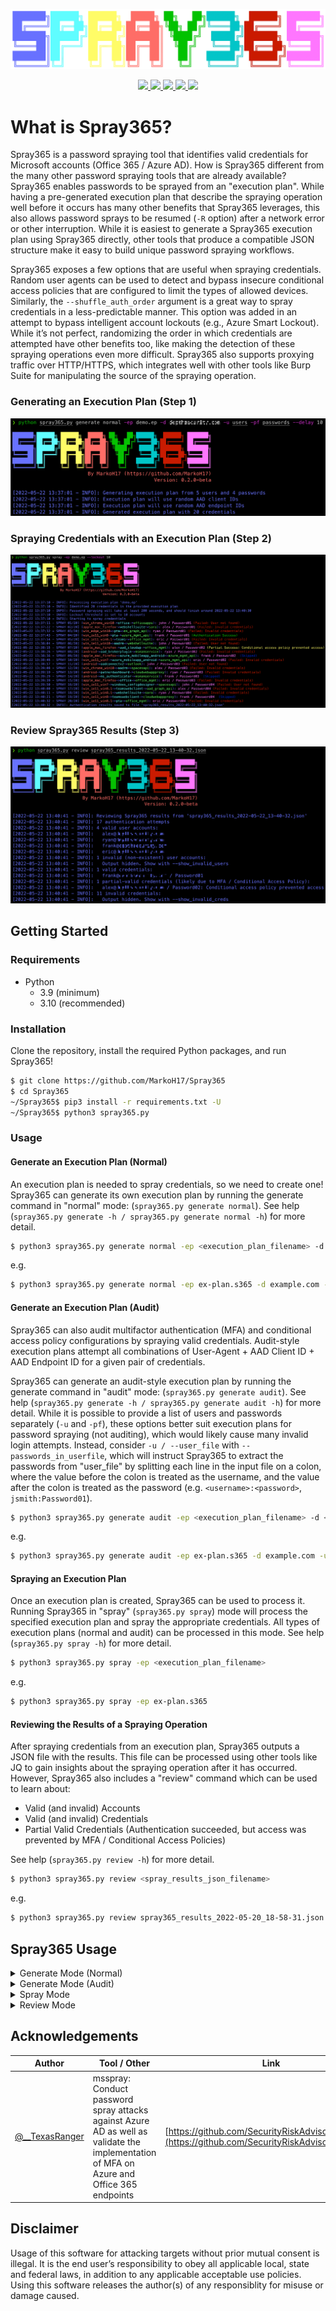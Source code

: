 ![Spray 365 Logo](screenshots/spray365_logo.png)

<p align="center">
  <a href="https://github.com/MarkoH17/Spray365/releases/latest">
    <img src="https://img.shields.io/github/v/tag/markoh17/spray365?label=latest&style=flat-square">
  </a>
  <a href="https://github.com/MarkoH17/Spray365/stargazers">
    <img src="https://img.shields.io/github/stars/MarkoH17/Spray365?&style=flat-square">
  </a>
  <a href="https://github.com/MarkoH17/Spray365/network/members">
    <img src="https://img.shields.io/github/forks/MarkoH17/Spray365?&style=flat-square">
  </a>
  <a href="https://github.com/MarkoH17/Spray365/blob/main/LICENSE">
    <img src="https://img.shields.io/github/license/MarkoH17/Spray365?&style=flat-square">
  </a>
  <a href="https://github.com/MarkoH17/Spray365/blob/main/spray365.py">
    <img src="https://img.shields.io/github/languages/top/markoh17/spray365?style=flat-square">
  </a>
  <br>
</p>

# What is Spray365?
Spray365 is a password spraying tool that identifies valid credentials for Microsoft accounts (Office 365 / Azure AD). How is Spray365 different from the many other password spraying tools that are already available? Spray365 enables passwords to be sprayed from an "execution plan". While having a pre-generated execution plan that describe the spraying operation well before it occurs has many other benefits that Spray365 leverages, this also allows password sprays to be resumed (`-R` option) after a network error or other interruption. While it is easiest to generate a Spray365 execution plan using Spray365 directly, other tools that produce a compatible JSON structure make it easy to build unique password spraying workflows. 

Spray365 exposes a few options that are useful when spraying credentials. Random user agents can be used to detect and bypass insecure conditional access policies that are configured to limit the types of allowed devices. Similarly, the `--shuffle_auth_order` argument is a great way to spray credentials in a less-predictable manner. This option was added in an attempt to bypass intelligent account lockouts (e.g., Azure Smart Lockout). While it’s not perfect, randomizing the order in which credentials are attempted have other benefits too, like making the detection of these spraying operations even more difficult. Spray365 also supports proxying traffic over HTTP/HTTPS, which integrates well with other tools like Burp Suite for manipulating the source of the spraying operation.

### Generating an Execution Plan (Step 1)
![Generating Execution Plan](screenshots/demo_generate.png)

### Spraying Credentials with an Execution Plan (Step 2)
![Spraying Execution Plan](screenshots/demo_spray.png)

### Review Spray365 Results (Step 3)
![Reviewing Password Spraying Results](screenshots/demo_review.png)

## Getting Started

### Requirements
 - Python
   - 3.9 (minimum)
   - 3.10 (recommended)

### Installation
Clone the repository, install the required Python packages, and run Spray365!
```bash
$ git clone https://github.com/MarkoH17/Spray365
$ cd Spray365
~/Spray365$ pip3 install -r requirements.txt -U
~/Spray365$ python3 spray365.py
```

### Usage
#### Generate an Execution Plan (Normal)
An execution plan is needed to spray credentials, so we need to create one! Spray365 can generate its own execution plan by running the generate command in "normal" mode: (`spray365.py generate normal`). See help (`spray365.py generate -h / spray365.py generate normal -h`) for more detail.
```bash
$ python3 spray365.py generate normal -ep <execution_plan_filename> -d <domain_name> -u <file_containing_usernames> -pf <file_containing_passwords>
```
e.g.
```bash
$ python3 spray365.py generate normal -ep ex-plan.s365 -d example.com -u usernames -pf passwords
```

#### Generate an Execution Plan (Audit)
Spray365 can also audit multifactor authentication (MFA) and conditional access policy configurations by spraying valid credentials. Audit-style execution plans attempt all combinations of User-Agent + AAD Client ID + AAD Endpoint ID for a given pair of credentials.

Spray365 can generate an audit-style execution plan by running the generate command in "audit" mode: (`spray365.py generate audit`). See help (`spray365.py generate -h / spray365.py generate audit -h`) for more detail. While it is possible to provide a list of users and passwords separately (`-u` and `-pf`), these options better suit execution plans for password spraying (not auditing), which would likely cause many invalid login attempts. Instead, consider `-u / --user_file` with `--passwords_in_userfile`, which will instruct Spray365 to extract the passwords from "user_file" by splitting each line in the input file on a colon, where the value before the colon is treated as the username, and the value after the colon is treated as the password (e.g. `<username>:<password>`, `jsmith:Password01`). 

```bash
$ python3 spray365.py generate audit -ep <execution_plan_filename> -d <domain_name> -u <file_containing_usernames_and_passwords> --passwords_in_userfile
```
e.g.
```bash
$ python3 spray365.py generate audit -ep ex-plan.s365 -d example.com -u usernames --passwords_in_userfile
```

#### Spraying an Execution Plan
Once an execution plan is created, Spray365 can be used to process it. Running Spray365 in "spray" (`spray365.py spray`) mode will process the specified execution plan and spray the appropriate credentials. All types of execution plans (normal and audit) can be processed in this mode. See help (`spray365.py spray -h`) for more detail.
```bash
$ python3 spray365.py spray -ep <execution_plan_filename>
```
e.g.
```bash
$ python3 spray365.py spray -ep ex-plan.s365
```

#### Reviewing the Results of a Spraying Operation
After spraying credentials from an execution plan, Spray365 outputs a JSON file with the results. This file can be processed using other tools like JQ to gain insights about the spraying operation after it has occurred. However, Spray365 also includes a "review" command which can be used to learn about:
 - Valid (and invalid) Accounts
 - Valid (and invalid) Credentials
 - Partial Valid Credentials (Authentication succeeded, but access was prevented by MFA / Conditional Access Policies)

See help (`spray365.py review -h`) for more detail.
```bash
$ python3 spray365.py review <spray_results_json_filename>
```
e.g.
```bash
$ python3 spray365.py review spray365_results_2022-05-20_18-58-31.json
```

## Spray365 Usage

<details>
  <summary>Generate Mode (Normal)</summary>
  
  ```
Usage: spray365.py generate normal [OPTIONS]

  Generate a vanilla (normal) execution plan

Options:
  -ep, --execution_plan           File path where execution plan should be saved  [required]
  -d, --domain                    Office 365 domain to authenticate against  [required]
  --delay                         Delay in seconds to wait between authentication attempts  [default: 30]
  -mD, --min_loop_delay           Minimum time to wait between authentication attempts for a given user. This option takes into account the time one spray iteration will take, so a pre-authentication delay may not occur every time  [default: 0]
  
  User options:
    -u, --user_file               File containing usernames to spray (one per line without domain)  [required]

  Password options: [mutually_exclusive, required]
    -p, --password                Password to spray
    -pf, --password_file          File containing passwords to spray (one per line)
    --passwords_in_userfile       Extract passwords from user_file (colon separated)

  Authentication options:
    -cID, --aad_client            Client ID used during authentication. Leave unspecified for random selection, or provide a comma-separated string
    -eID, --aad_endpoint          Endpoint ID used during authentication. Leave unspecified for random selection, or provide a comma-separated string

  User Agent options: [mutually_exclusive]
    -cUA, --custom_user_agent     Set custom user agent for authentication requests
    -rUA, --random_user_agent     Randomize user agent for authentication requests  [default: True]

  Shuffle options: [all_or_none]
    -S, --shuffle_auth_order      Shuffle order of authentication attempts so that each iteration (User1:Pass1, User2:Pass1, User3:Pass1) will be sprayed in a random order with a random arrangement of passwords, e.g (User4:Pass16, User13:Pass25, User19:Pass40). Be aware this option introduces the possibility that the time between consecutive authentication attempts for a given user may occur DELAY seconds apart. Consider using the-mD/--min_loop_delay option to enforce a minimum delay between authentication attempts for any given user.
    -SO, --shuffle_optimization_attempts [default: 10]

  -h, --help                      Show this message and exit.
```
</details>

<details>
  <summary>Generate Mode (Audit)</summary>
  
  ```
Usage: spray365.py generate audit [OPTIONS]

  Generate an execution plan to identify flaws in MFA / Conditional Access Policies. This works best with with known credentials.

Options:
  -ep, --execution_plan           File path where execution plan should be saved  [required]
  -d, --domain                    Office 365 domain to authenticate against  [required]
  --delay                         Delay in seconds to wait between authentication attempts  [default: 30]
  -mD, --min_loop_delay           Minimum time to wait between authentication attempts for a given user. This option takes into account the time one spray iteration will take, so a pre-authentication delay may not occur every time  [default: 0]

  User options:
    -u, --user_file               File containing usernames to spray (one per line without domain)  [required]

  Password options: [mutually_exclusive, required]
    -p, --password                Password to spray
    -pf, --password_file          File containing passwords to spray (one per line)
    --passwords_in_userfile       Extract passwords from user_file (colon separated)

  Shuffle options: [all_or_none]
    -S, --shuffle_auth_order      Shuffle order of authentication attempts so that each iteration (User1:Pass1, User2:Pass1, User3:Pass1) will be sprayed in a random order with a random arrangement of passwords, e.g (User4:Pass16, User13:Pass25, User19:Pass40). Be aware this option introduces the possibility that the time between consecutive authentication attempts for a given user may occur DELAY seconds apart. Consider using the-mD/--min_loop_delay option to enforce a minimum delay between authentication attempts for any given user.
    -SO, --shuffle_optimization_attempts [default: 10]

  -h, --help                      Show this message and exit.
```
</details>

<details>
  <summary>Spray Mode</summary>
  
  ```
Usage: spray365.py spray [OPTIONS]

  Password spray user accounts using an existing execution plan

Options:
  -ep, --execution_plan         File path to execution plan  [required]
  -l, --lockout                 Number of account lockouts to observe before aborting spraying session (disable with 0)  [default: 5]
  -R, --resume_index            Resume spraying passwords from this position in the execution plan  [x>=1]
  -i, --ignore_success          Ignore successful authentication attempts for users and continue to spray credentials. Setting this flag will enable spraying credentials for users even if Spray365 has already identified valid credentials.

  Proxy options: [all_or_none]
    -x, --proxy                 HTTP Proxy URL (format: http[s]://proxy.address:port)
    -k, --insecure              Disable HTTPS certificate verification

  -h, --help                    Show this message and exit.
```
</details>

<details>
  <summary>Review Mode</summary>
  
  ```
Usage: spray365.py review [OPTIONS] RESULTS

  View data from password spraying results to identify valid accounts and more

Options:
  --show_invalid_creds
  --show_invalid_users

  -h, --help            Show this message and exit.
```
</details>

## Acknowledgements
| Author | Tool / Other | Link |
| --- | --- | --- |
| [@__TexasRanger](https://twitter.com/__TexasRanger) | msspray: Conduct password spray attacks against Azure AD as well as validate the implementation of MFA on Azure and Office 365 endpoints | [https://github.com/SecurityRiskAdvisors/msspray](https://github.com/SecurityRiskAdvisors/msspray)

## Disclaimer
Usage of this software for attacking targets without prior mutual consent is illegal. It is the end user’s responsibility to obey all applicable local, state and federal laws, in addition to any applicable acceptable use policies. Using this software releases the author(s) of any responsiblity for misuse or damage caused.

